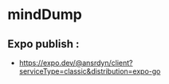 # mindDump

## Expo publish :

- https://expo.dev/@ansrdyn/client?serviceType=classic&distribution=expo-go
